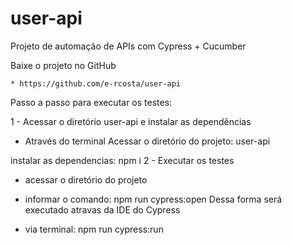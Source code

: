 # user-api
Projeto de automação de APIs com Cypress + Cucumber

Baixe o projeto no GitHub 

	* https://github.com/e-rcosta/user-api
	
Passo a passo para executar os testes:

1 - Acessar o diretório user-api e instalar as dependências

* Através do terminal
Acessar o diretório do projeto: user-api

instalar as dependencias: npm i
2 - Executar os testes

* acessar o diretório do projeto

* informar o comando: npm run cypress:open
Dessa forma será executado atravas da IDE do Cypress

* via terminal: npm run cypress:run
